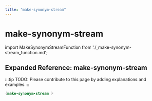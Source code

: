 ```yaml
---
title: "make-synonym-stream"
---
```


# make-synonym-stream

import MakeSynonymStreamFunction from './_make-synonym-stream_function.md';

<MakeSynonymStreamFunction />

## Expanded Reference: make-synonym-stream

:::tip
TODO: Please contribute to this page by adding explanations and examples
:::

```lisp
(make-synonym-stream )
```
